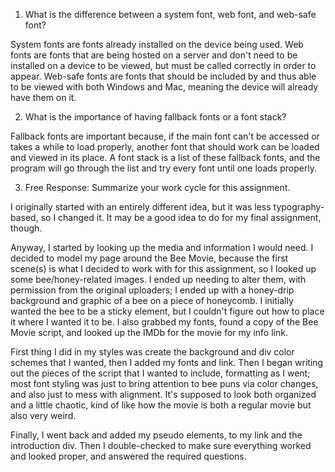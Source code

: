 1. What is the difference between a system font, web font, and web-safe font?

System fonts are fonts already installed on the device being used. Web fonts are fonts that are being hosted on a server and don't need to be installed on a device to be viewed, but must be called correctly in order to appear. Web-safe fonts are fonts that should be included by and thus able to be viewed with both Windows and Mac, meaning the device will already have them on it.

2. What is the importance of having fallback fonts or a font stack?

Fallback fonts are important because, if the main font can't be accessed or takes a while to load properly, another font that should work can be loaded and viewed in its place. A font stack is a list of these fallback fonts, and the program will go through the list and try every font until one loads properly.

3. Free Response: Summarize your work cycle for this assignment.

I originally started with an entirely different idea, but it was less typography-based, so I changed it. It may be a good idea to do for my final assignment, though.

Anyway, I started by looking up the media and information I would need. I decided to model my page around the Bee Movie, because the first scene(s) is what I decided to work with for this assignment, so I looked up some bee/honey-related images. I ended up needing to alter them, with permission from the original uploaders; I ended up with a honey-drip background and graphic of a bee on a piece of honeycomb. I initially wanted the bee to be a sticky element, but I couldn't figure out how to place it where I wanted it to be. I also grabbed my fonts, found a copy of the Bee Movie script, and looked up the IMDb for the movie for my info link.

First thing I did in my styles was create the background and div color schemes that I wanted, then I added my fonts and link. Then I began writing out the pieces of the script that I wanted to include, formatting as I went; most font styling was just to bring attention to bee puns via color changes, and also just to mess with alignment. It's supposed to look both organized and a little chaotic, kind of like how the movie is both a regular movie but also very weird.

Finally, I went back and added my pseudo elements, to my link and the introduction div. Then I double-checked to make sure everything worked and looked proper, and answered the required questions.
